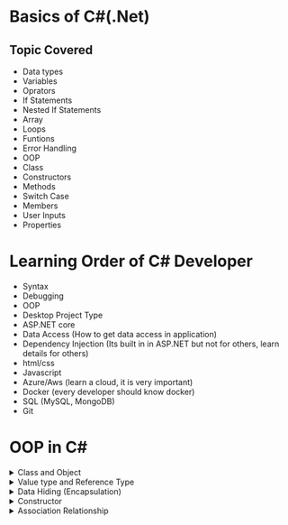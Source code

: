 # Basics of C#(.Net)

## Topic Covered
- Data types
- Variables
- Oprators
- If Statements
- Nested If Statements
- Array
- Loops
- Funtions
- Error Handling
- OOP
- Class
- Constructors
- Methods
- Switch Case
- Members
- User Inputs
- Properties

# Learning Order of C# Developer
- Syntax
- Debugging
- OOP 
- Desktop Project Type 
- ASP.NET core
- Data Access (How to get data access in application)
- Dependency Injection (Its built in in ASP.NET but not for others, learn details for others)
- html/css
- Javascript
- Azure/Aws (learn a cloud, it is very important)
- Docker (every developer should know docker)
- SQL (MySQL, MongoDB)
- Git

# OOP in C#

<details>
  <summary>Class and Object</summary>

  ## Class and Object:

  - Variables inside the class but outside the object are called "MEMBER VARIABLE" or "INSTANCE VARIABLE"
  - Variables inside the object are called "LOCAL VARIABLE"
  - A class can be created by a developer but cannot be used by that same developer
  - If a developer uses that class to create instances, we can call that developer "USER" or "CALLER"
  - Class name should start with a capital letter (convention). Ex: class Human
  - Method name should start with a verb (convention). Ex: GetFullName()
  - A method in a class should be able to execute only one task, not many.

  ### UML diagram for class:

  - UML, or Unified Modeling Language, is a standardized visual language used in object-oriented software engineering.
  - It provides a standard method for creating blueprints of a system
  - A class diagram can be provided to the engineers for creating C# reusable class for further use by other developers.
</details>

<details>
  <summary>Value type and Reference Type</summary>
  
## Value type and Reference Type
Reference Type:
- Creating an instance object from a class (If we modify main reference it will affect all the variable connected to that reference)
In this example person2 is referenced to the person1 
if the person1 object is modified the person2 will be affected as well

```csharp
Person person1 = new Person();
person1.firstName = "Tauhid";
person1.lastName = "Hasan";

Person person2 = new Person();
person2 = person1;
```
Value type: Primitive type variable
- Even if we changed the value of a later to 200 but the value of b will be still 100. Because it is a value type or primitive type.
```csharp
int a = 100;
int b = a;
a = 200
```
</details>

<details>
  <summary>Data Hiding (Encapsulation) </summary>

## Data Hiding (Encapsulation)
- we can hide data by defining "SETTER" and "GETTER".
- Data hiding is not data security.
- We can hide data (define "SETTER" and "GETTER") using both Methods and Properties

### Data hiding (defining "SETTER" and "GETTER") using METHODS:
```csharp
  private int length;

  public void SetLength(int length)
  {
      this.length = length;
  }

  public int GetLength()
  {
      return this.length;
  }
```

### Data hiding(defining "SETTER" and "GETTER") using PROPERTIES:
- Properties starts with a capital letter.
- 'value' is build in 'keyword' for set function.
- we can write conditions inside the setter.
  
```csharp
private int height;

public int Height
{
  get
  {
      return this.height;
  }
  set
  {
      this.height = value;
  }
}
```
2nd Alternative to write a property
```csharp
private int height;

public int Height
{
  get => this.height
  set => this.height = value
}
```
AUTO PROPERTY: 3nd Alternative and the shortcut way to write a property (if there is no condition)
- Most of the time we will use auto property
  
```csharp
public int Width { get; set; }
```
</details>

<details>
  <summary>Constructor</summary>

## Constructors
- In C#, a constructor is a special method that is automatically called when an object of a class is created
- It is used to initialize the object's state or perform any necessary setup operations
- Constructors have the same name as the class and do not have a return type, not even void
- Creator of the class can use constructor to force the user/caller to get certain data as a parameter.
  
### Constructor Overloading:
- A class can have multiple constructors with different parameter lists (overloading).
- User has multiple option to call the contructor.

In this example, FullNameConstructor has multiple constructor and a USER/CALLER can call the constructor 
either with 3 parameter or 2 parameter.
```csharp
public class FullNameConstructor
{
    public FullNameConstructor(string FirstName, string MiddleName, string LastName)
    {
        this.FirstName = FirstName;
        this.MiddleName = MiddleName;
        this.LastName = LastName;
    }

    public FullNameConstructor(string FirstName, string LastName)
    {
        this.FirstName = FirstName;
        this.LastName = LastName;
    }
}
```

### Default Constructor:
- If no constructor is defined in a class, the compiler automatically generates a default constructor.
- The default constructor is often used to initialize the fields or properties of the object with default values.
- This helps ensure that the object is in a valid state immediately after creation.
- 

In this example, FullNameConstructor is a Default constructor explicitly created;

```csharp
public class FullNameConstructor
{
    string firstName = "Tauhid";
    int age = "30";

    public FullNameConstructor()
    {
       // Initialization code goes here
    }
}
```
#### Inheritance of Default Constructor 
- When a class is derived from another class (inherits from a base class), and the base class has a default constructor, the derived class will automatically call the default constructor of the base class.
- This ensures that the base class is properly initialized before the derived class.

```csharp
public class MyBaseClass
{
    string name = "Dhaka"
    // Default constructor
    public MyBaseClass()
    {
        // Initialization code for the base class
    }
}

public class MyDerivedClass : MyBaseClass
{
    // No constructor specified, so the default constructor of base class is implicitly used
}

// Creating an object of the derived class(this "derivedObject" has the default state "name" inherited from its base class)
MyDerivedClass derivedObject = new MyDerivedClass();

```

### Constructor Chaining
- Constructor chaining is a concept in object-oriented programming where multiple constructors in a class are linked together, allowing one constructor to call another within the same class.
- This allows for code reuse and helps in maintaining a clean and modular code structure.

```csharp
class ConstructorChainClass
{
    // Member variables
    private string firstName { get; set; }
    private string middleName { get; set; }
    private string lastName { get; set; }


    // Third : This will be called third
    public ConstructorChainClass(string firstName, string middleName, string lastName):this(firstName, lastName)
    {
        // we do not need to bind other data here except middleName (because we already bind other data inside the second Constructor)
        this.middleName = middleName;
        Console.WriteLine("Contains 3 argument");
    }

    // Second : This will be called second
    public ConstructorChainClass(string firstName, string lastName):this()
    {
        this.firstName = firstName;
        this.lastName = lastName;
        Console.WriteLine("Contains 2 argument");
    }

    // First : Default constructor will be called first
    public ConstructorChainClass()
    {
        Console.WriteLine("Constructor called, Object created, this a default constructor");
    }

}

```
</details>


<details>
  <summary> Association Relationship </summary>
  
##  Association Relationship 
- In C#, an association relationship refers to a connection or relationship between two classes that highlights how they are related or connected in some way within a system. 
- This relationship can be a simple connection or a more complex interaction between the classes.
- Normally when use a class as a type of another member variable of another class we can call them Association relationship.

There are different types of association relationships:

#### One-to-One: Where one instance of a class is associated with exactly one instance of another class.

#### One-to-Many: Where one instance of a class is associated with multiple instances of another class.

#### Many-to-One: Where multiple instances of a class are associated with a single instance of another class.

#### Many-to-Many: Where multiple instances of one class are associated with multiple instances of another class.

These relationships are established through member variables, properties, or methods within the classes that reference each other.

### ONE-TO-ONE

Delclation of the type Class "Address"
```csharp
class Address
{
    public string HouseNo { set; get; }
    public string RoadNo { set; get; }
    public string Area { set; get; }
    public string PostCode { set; get; }
    public string District { set; get; }

}
```
Assigning this Address class as a TYPE of a property in another class called "Person" 

```csharp
class Person
{
    // Member variables
    private string firstName;
    private string lastName;

    // Assigning Address class as a type of PresentAddress property.
    public Address PresentAddress { get; set; }
}
```
Then using the Address type in Main function of Program.cs file.

```csharp
Address address = new Address();
address.RoadNo = "102";
address.Area = "Mohakhali";
address.PostCode = "56677";

Person person1 = new Person();

person1.PresentAddress = address;

//Retrieving the myAddress data from person1 instance (of Person class)
//in here "Address" is type
Address myAddress = person1.PresentAddress; 

//If we want we can retrieve only one property from the address
string area = person1.PresentAddress.Area;
// OR
string area1 = myAddress.Area;
```



</details>



